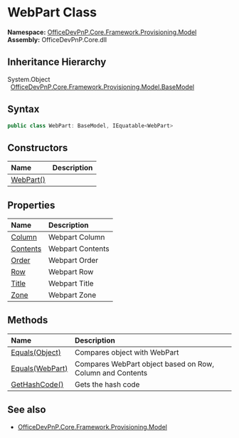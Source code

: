 # WebPart Class
  

**Namespace:** [OfficeDevPnP.Core.Framework.Provisioning.Model](OfficeDevPnP.Core.Framework.Provisioning.Model.md)  
**Assembly:** OfficeDevPnP.Core.dll  
## Inheritance Hierarchy
System.Object  
&ensp;[OfficeDevPnP.Core.Framework.Provisioning.Model.BaseModel](OfficeDevPnP.Core.Framework.Provisioning.Model.BaseModel.md)  
## Syntax
```C#
public class WebPart: BaseModel, IEquatable<WebPart>
```
## Constructors
|**Name**|**Description**|
|:-----|:-----|
| [WebPart()](OfficeDevPnP.Core.Framework.Provisioning.Model.WebPart.ctor1.md) |  
## Properties
|**Name**|**Description**|
|:-----|:-----|
| [Column](OfficeDevPnP.Core.Framework.Provisioning.Model.WebPart.Column.md) | Webpart Column
| [Contents](OfficeDevPnP.Core.Framework.Provisioning.Model.WebPart.Contents.md) | Webpart Contents
| [Order](OfficeDevPnP.Core.Framework.Provisioning.Model.WebPart.Order.md) | Webpart Order
| [Row](OfficeDevPnP.Core.Framework.Provisioning.Model.WebPart.Row.md) | Webpart Row
| [Title](OfficeDevPnP.Core.Framework.Provisioning.Model.WebPart.Title.md) | Webpart Title
| [Zone](OfficeDevPnP.Core.Framework.Provisioning.Model.WebPart.Zone.md) | Webpart Zone
## Methods
|**Name**|**Description**|
|:-----|:-----|
| [Equals(Object)](OfficeDevPnP.Core.Framework.Provisioning.Model.WebPart.3520ddbb.md) | Compares object with WebPart
| [Equals(WebPart)](OfficeDevPnP.Core.Framework.Provisioning.Model.WebPart.686e59e6.md) | Compares WebPart object based on Row, Column and Contents
| [GetHashCode()](OfficeDevPnP.Core.Framework.Provisioning.Model.WebPart.1c6872bd.md) | Gets the hash code
## See also
- [OfficeDevPnP.Core.Framework.Provisioning.Model](OfficeDevPnP.Core.Framework.Provisioning.Model.md)
